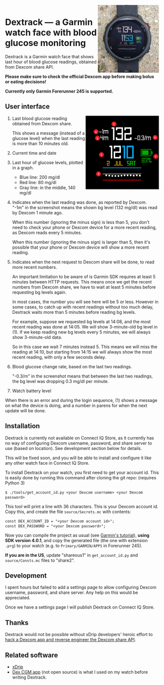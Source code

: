 <img align="right" width="200" src="photo.png">

# Dextrack — a Garmin watch face with blood glucose monitoring

Dextrack is a Garmin watch face that shows last hour of blood glucose readings,
obtained from Dexcom share API.

**Please make sure to check the official Dexcom app before making bolus or
eating decisions!**

**Currently only Garmin Forerunner 245 is supported.**

## User interface

<img align="right" src="screenshot_annotated.png">

1. Last blood glucose reading obtained from Dexcom share.

   This shows a message (instead of a glucose level) when the last reading is
   more than 10 minutes old.

2. Current time and date

3. Last hour of glucose levels, plotted in a graph.

   - Blue line: 200 mg/dl
   - Red line: 80 mg/dl
   - Gray line: in the middle, 140 mg/dl

4. Indicates when the last reading was done, as reported by Dexcom. "-1m" in
   the screenshot means the shown bg level (132 mg/dl) was read by Dexcom 1
   minute ago.

   When this number (ignoring the minus sign) is less than 5, you don't need to
   check your phone or Dexcom device for a more recent reading, as Dexcom reads
   every 5 minutes.

   When this number (ignoring the minus sign) is larger than 5, then it's
   possible that your phone or Dexcom device will show a more recent reading.

5. Indicates when the next request to Dexcom share will be done, to read more
   recent numbers.

   An important limitation to be aware of is Garmin SDK requires at least 5
   minutes between HTTP requests. This means once we get the recent numbers
   from Dexcom share, we have to wait at least 5 minutes before requesting bg
   levels again.

   In most cases, the number you will see here will be 5 or less. However in
   some cases, to catch up with recent readings without too much delay,
   Dextrack waits more than 5 minutes before reading bg levels.

   For example, suppose we requested bg levels at 14:08, and the most recent
   reading was done at 14:05. We will show 3-minute-old bg level in (1). If we
   keep reading new bg levels every 5 minutes, we will always show 3-minute-old
   data.

   So in this case we wait 7 minutes instead 5. This means we will miss the
   reading at 14:10, but starting from 14:15 we will always show the most
   recent reading, with only a few seconds delay.

6. Blood glucose change rate, based on the last two readings.

   "-0.3/m" in the screenshot means that between the last two readings, the bg
   level was dropping 0.3 mg/dl per minute.

7. Watch battery level

When there is an error and during the login sequence, (1) shows a message on
what the device is doing, and a number in parens for when the next update will
be done.

## Installation

Dextrack is currently not available on Connect IQ Store, as it currently has no
way of configuring Dexcom username, password, and share server to use (based on
location). See development section below for details.

This will be fixed soon, and you will be able to install and configure it like
any other watch face in Connect IQ Store.

To install Dextrack on your watch, you first need to get your account id. This
is easily done by running this command after cloning the git repo: (requires
Python 3)

```
$ ./tools/get_account_id.py <your Dexcom username> <your Dexcom password>
```

This tool will print a line with 36 characters. This is your Dexcom account id.
Copy this, and create the file `source/Secrets.mc` with contents:

```
const DEX_ACCOUNT_ID = "<your Dexcom account id>";
const DEX_PASSWORD = "<your Dexcom password>";
```

Now you can compile the project as usual (see [Garmin's tutorial][1]), **using
SDK version 4.0.1**, and copy the generated file (the one with extension
`.prg`) to your watch (e.g. to `Primary/GARMIN/APPS` in Forerunner 245).

**If you are in the US**, update "shareous1" in `get_account_id.py` and
`source/Consts.mc` files to "share2".

[1]: https://developer.garmin.com/connect-iq/connect-iq-basics/getting-started/

## Development

I spent hours but failed to add a settings page to allow configuring Dexcom
username, password, and share server. Any help on this would be appreciated.

Once we have a settings page I will publish Dextrack on Connect IQ Store.

## Thanks

Dextrack would not be possible without xDrip developers' heroic effort to [hack
a Dexcom app and reverse engineer the Dexcom share API][2].

[2]: https://github.com/StephenBlackWasAlreadyTaken/xDrip/issues/182#issuecomment-1164859237

## Related software

- [xDrip][3]
- [Dex CGM app][4] (not open source) is what I used on my watch before writing
  Dextrack.

[3]: https://github.com/NightscoutFoundation/xDrip
[4]: https://apps.garmin.com/en-US/apps/0bf06c99-78f1-4b93-83d3-03f2317720b9
